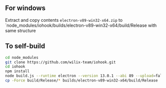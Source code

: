 ## For windows

Extract and copy contents `electron-v89-win32-x64.zip` to `node_modules/iohook/builds/electron-v89-win32-x64/build/Release with same structure

## To self-build


```sh
cd node_modules
git clone https://github.com/wilix-team/iohook.git
cd iohook
npm install
node build.js --runtime electron --version 13.0.1 --abi 89 --upload=false --msvs_version=2019
cp -Force build/Release/* builds/electron-v89-win32-x64/build/Release
```

